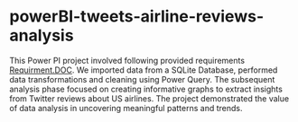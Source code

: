 # powerBI-tweets-airline-reviews-analysis

This Power PI project involved following provided requirements <a href="https://docs.google.com/document/d/1O7tlqL9zMbTAGUVulYknMTfAkXyhTTjP8kyADhOOK2I/edit">Requirment.DOC</a>. We imported data from a SQLite Database, performed data transformations and cleaning using Power Query. The subsequent analysis phase focused on creating informative graphs to extract insights from Twitter reviews about US airlines. The project demonstrated the value of data analysis in uncovering meaningful patterns and trends.

